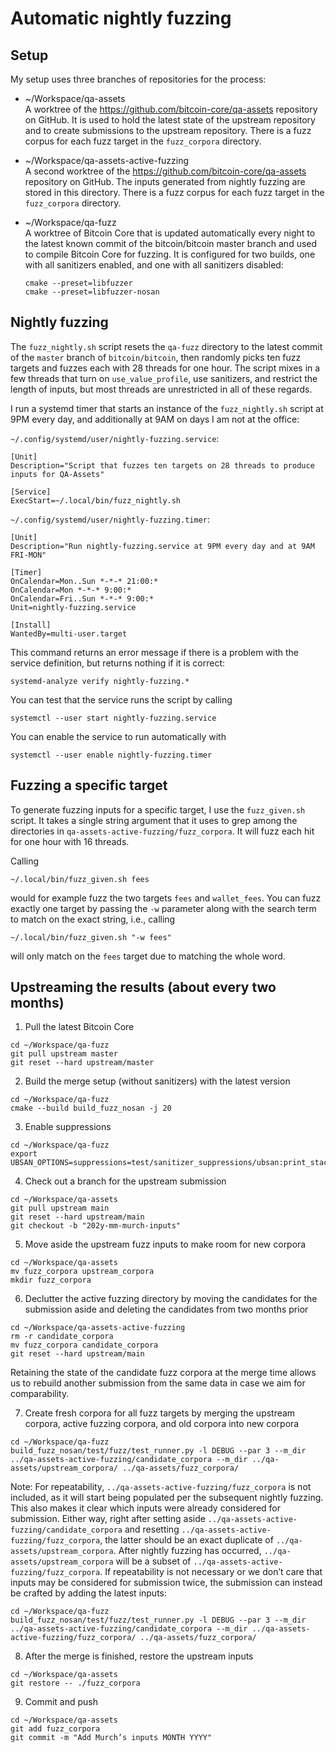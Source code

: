 # Automatic nightly fuzzing

## Setup

My setup uses three branches of repositories for the process:

- ~/Workspace/qa-assets  
    A worktree of the https://github.com/bitcoin-core/qa-assets repository on GitHub. It is used to hold the latest state of the upstream repository and to create submissions to the upstream repository. There is a fuzz corpus for each fuzz target in the `fuzz_corpora` directory.
- ~/Workspace/qa-assets-active-fuzzing  
    A second worktree of the https://github.com/bitcoin-core/qa-assets repository on GitHub. The inputs generated from nightly fuzzing are stored in this directory. There is a fuzz corpus for each fuzz target in the `fuzz_corpora` directory.
- ~/Workspace/qa-fuzz  
    A worktree of Bitcoin Core that is updated automatically every night to the latest known commit of the bitcoin/bitcoin master branch and used to compile Bitcoin Core for fuzzing. It is configured for two builds, one with all sanitizers enabled, and one with all sanitizers disabled:

    ```
    cmake --preset=libfuzzer
    cmake --preset=libfuzzer-nosan
    ```

## Nightly fuzzing

The `fuzz_nightly.sh` script resets the `qa-fuzz` directory to the latest commit of the `master` branch of `bitcoin/bitcoin`, then randomly picks ten fuzz targets and fuzzes each with 28 threads for one hour. The script mixes in a few threads that turn on `use_value_profile`, use sanitizers, and restrict the length of inputs, but most threads are unrestricted in all of these regards.

I run a systemd timer that starts an instance of the `fuzz_nightly.sh` script at 9PM every day, and additionally at 9AM on days I am not at the office:

`~/.config/systemd/user/nightly-fuzzing.service`:
```
[Unit]
Description="Script that fuzzes ten targets on 28 threads to produce inputs for QA-Assets"

[Service]
ExecStart=~/.local/bin/fuzz_nightly.sh
```

`~/.config/systemd/user/nightly-fuzzing.timer`:
```
[Unit]
Description="Run nightly-fuzzing.service at 9PM every day and at 9AM FRI-MON"

[Timer]
OnCalendar=Mon..Sun *-*-* 21:00:*
OnCalendar=Mon *-*-* 9:00:*
OnCalendar=Fri..Sun *-*-* 9:00:*
Unit=nightly-fuzzing.service

[Install]
WantedBy=multi-user.target
```

This command returns an error message if there is a problem with the service definition, but returns nothing if it is correct:
```
systemd-analyze verify nightly-fuzzing.*
```

You can test that the service runs the script by calling
```
systemctl --user start nightly-fuzzing.service
```

You can enable the service to run automatically with
```
systemctl --user enable nightly-fuzzing.timer
```

## Fuzzing a specific target

To generate fuzzing inputs for a specific target, I use the `fuzz_given.sh` script. It takes a single string argument that it uses to grep among the directories in `qa-assets-active-fuzzing/fuzz_corpora`. It will fuzz each hit for one hour with 16 threads.

Calling

```
~/.local/bin/fuzz_given.sh fees
```

would for example fuzz the two targets `fees` and `wallet_fees`. You can fuzz exactly one target by passing the `-w` parameter along with the search term to match on the exact string, i.e., calling

```
~/.local/bin/fuzz_given.sh "-w fees"
```

will only match on the `fees` target due to matching the whole word.

## Upstreaming the results (about every two months)

1. Pull the latest Bitcoin Core
```
cd ~/Workspace/qa-fuzz
git pull upstream master
git reset --hard upstream/master
```

2. Build the merge setup (without sanitizers) with the latest version
```
cd ~/Workspace/qa-fuzz
cmake --build build_fuzz_nosan -j 20
```

3. Enable suppressions
```
cd ~/Workspace/qa-fuzz
export UBSAN_OPTIONS=suppressions=test/sanitizer_suppressions/ubsan:print_stacktrace=1:halt_on_error=1:report_error_type=1
```

4. Check out a branch for the upstream submission
```
cd ~/Workspace/qa-assets
git pull upstream main
git reset --hard upstream/main
git checkout -b "202y-mm-murch-inputs"
```

5. Move aside the upstream fuzz inputs to make room for new corpora
```
cd ~/Workspace/qa-assets
mv fuzz_corpora upstream_corpora
mkdir fuzz_corpora
```

6. Declutter the active fuzzing directory by moving the candidates for the submission aside and deleting the candidates from two months prior
```
cd ~/Workspace/qa-assets-active-fuzzing
rm -r candidate_corpora
mv fuzz_corpora candidate_corpora
git reset --hard upstream/main
```

Retaining the state of the candidate fuzz corpora at the merge time allows us to rebuild another submission from the same data in case we aim for comparability.

7. Create fresh corpora for all fuzz targets by merging the upstream corpora, active fuzzing corpora, and old corpora into new corpora
```
cd ~/Workspace/qa-fuzz
build_fuzz_nosan/test/fuzz/test_runner.py -l DEBUG --par 3 --m_dir ../qa-assets-active-fuzzing/candidate_corpora --m_dir ../qa-assets/upstream_corpora/ ../qa-assets/fuzz_corpora/
```

Note: For repeatability, `../qa-assets-active-fuzzing/fuzz_corpora` is not included, as it will start being populated per the subsequent nightly fuzzing. This also makes it clear which inputs were already considered for submission. Either way, right after setting aside `../qa-assets-active-fuzzing/candidate_corpora` and resetting `../qa-assets-active-fuzzing/fuzz_corpora`, the latter should be an exact duplicate of `../qa-assets/upstream_corpora`. After nightly fuzzing has occurred, `../qa-assets/upstream_corpora` will be a subset of `../qa-assets-active-fuzzing/fuzz_corpora`. If repeatability is not necessary or we don’t care that inputs may be considered for submission twice, the submission can instead be crafted by adding the latest inputs:

```
cd ~/Workspace/qa-fuzz
build_fuzz_nosan/test/fuzz/test_runner.py -l DEBUG --par 3 --m_dir ../qa-assets-active-fuzzing/candidate_corpora --m_dir ../qa-assets-active-fuzzing/fuzz_corpora/ ../qa-assets/fuzz_corpora/
```

8. After the merge is finished, restore the upstream inputs
```
cd ~/Workspace/qa-assets
git restore -- ./fuzz_corpora
```

9. Commit and push
```
cd ~/Workspace/qa-assets
git add fuzz_corpora
git commit -m "Add Murch’s inputs MONTH YYYY"
```

